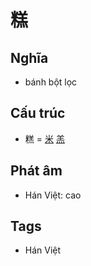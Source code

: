 # 糕

## Nghĩa

* bánh bột lọc

## Cấu trúc
* 糕 = [米](米.md) [羔](羔.md)

## Phát âm

* Hán Việt: cao

## Tags
* Hán Việt

<script>window.HANZI_FIELD='糕';</script>

